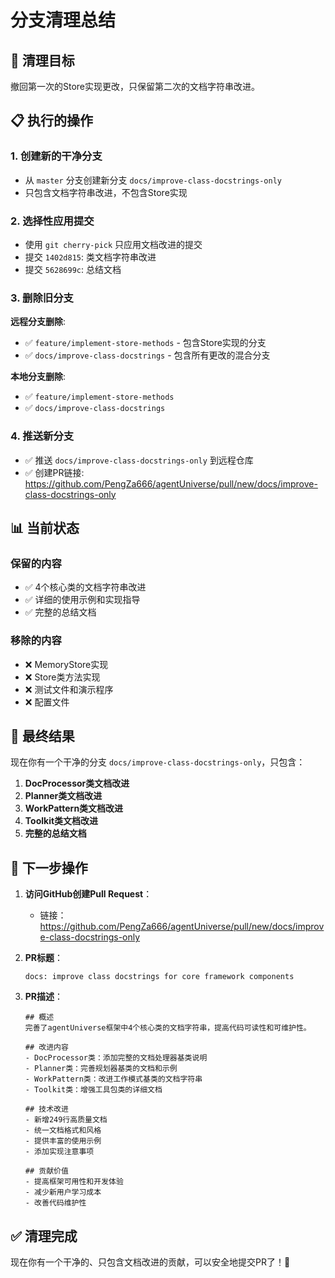# 分支清理总结

## 🎯 清理目标

撤回第一次的Store实现更改，只保留第二次的文档字符串改进。

## 📋 执行的操作

### 1. 创建新的干净分支
- 从 `master` 分支创建新分支 `docs/improve-class-docstrings-only`
- 只包含文档字符串改进，不包含Store实现

### 2. 选择性应用提交
- 使用 `git cherry-pick` 只应用文档改进的提交
- 提交 `1402d815`: 类文档字符串改进
- 提交 `5628699c`: 总结文档

### 3. 删除旧分支
**远程分支删除**:
- ✅ `feature/implement-store-methods` - 包含Store实现的分支
- ✅ `docs/improve-class-docstrings` - 包含所有更改的混合分支

**本地分支删除**:
- ✅ `feature/implement-store-methods`
- ✅ `docs/improve-class-docstrings`

### 4. 推送新分支
- ✅ 推送 `docs/improve-class-docstrings-only` 到远程仓库
- ✅ 创建PR链接: https://github.com/PengZa666/agentUniverse/pull/new/docs/improve-class-docstrings-only

## 📊 当前状态

### 保留的内容
- ✅ 4个核心类的文档字符串改进
- ✅ 详细的使用示例和实现指导
- ✅ 完整的总结文档

### 移除的内容
- ❌ MemoryStore实现
- ❌ Store类方法实现
- ❌ 测试文件和演示程序
- ❌ 配置文件

## 🎯 最终结果

现在你有一个干净的分支 `docs/improve-class-docstrings-only`，只包含：

1. **DocProcessor类文档改进**
2. **Planner类文档改进**  
3. **WorkPattern类文档改进**
4. **Toolkit类文档改进**
5. **完整的总结文档**

## 🔗 下一步操作

1. **访问GitHub创建Pull Request**：
   - 链接：https://github.com/PengZa666/agentUniverse/pull/new/docs/improve-class-docstrings-only

2. **PR标题**：
   ```
   docs: improve class docstrings for core framework components
   ```

3. **PR描述**：
   ```
   ## 概述
   完善了agentUniverse框架中4个核心类的文档字符串，提高代码可读性和可维护性。

   ## 改进内容
   - DocProcessor类：添加完整的文档处理器基类说明
   - Planner类：完善规划器基类的文档和示例
   - WorkPattern类：改进工作模式基类的文档字符串
   - Toolkit类：增强工具包类的详细文档

   ## 技术改进
   - 新增249行高质量文档
   - 统一文档格式和风格
   - 提供丰富的使用示例
   - 添加实现注意事项

   ## 贡献价值
   - 提高框架可用性和开发体验
   - 减少新用户学习成本
   - 改善代码维护性
   ```

## ✅ 清理完成

现在你有一个干净的、只包含文档改进的贡献，可以安全地提交PR了！🎉
